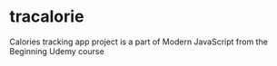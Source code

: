 # tracalorie
Calories tracking app project is a part of Modern JavaScript from the Beginning Udemy course

